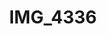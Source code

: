 ---
layout: photo
img: http://farm8.staticflickr.com/7234/7172515397_baf9eb7c36_b.jpg
rewriteUrl: http://www.flickr.com/photos/oliverjash/7172515397
title: IMG_4336
---